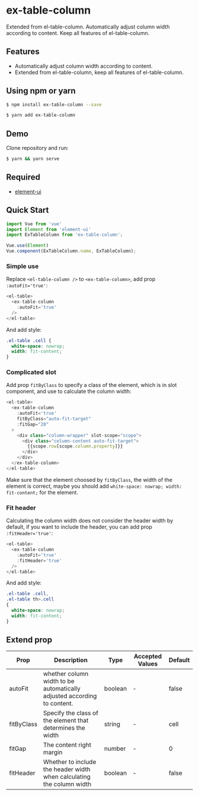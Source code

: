 # ex-table-column
Extended from el-table-column. Automatically adjust column width according to content. Keep all features of el-table-column.

## Features
- Automatically adjust column width according to content.
- Extended from el-table-column, keep all features of el-table-column.

## Using npm or yarn
```bash
$ npm install ex-table-column --save
```

```bash
$ yarn add ex-table-column
```
## Demo
Clone repository and run:
```bash
$ yarn && yarn serve
```
## Required
- [element-ui](https://github.com/ElemeFE/element)
## Quick Start
``` javascript
import Vue from 'vue'
import Element from 'element-ui'
import ExTableColumn from 'ex-table-column';

Vue.use(Element)
Vue.component(ExTableColumn.name, ExTableColumn);
```
### Simple use
Replace `<el-table-column />` to `<ex-table-column>`, add prop `:autoFit='true'`:
``` javascript
<el-table>
  <ex-table-column
    :autoFit='true'
  />
</el-table>
```
And add style:
``` css
.el-table .cell {
  white-space: nowrap;
  width: fit-content;
}
```
### Complicated slot
Add prop `fitByClass` to specify a class of the element, which is in slot component, and use to calculate the column width:
``` javascript
<el-table>
  <ex-table-column
    :autoFit='true'
    fitByClass="auto-fit-target"
    :fitGap="20"
  >
    <div class="column-wrapper" slot-scope="scope">
      <div class="column-content auto-fit-target">
        {{scope.row[scope.column.property]}}
      </div>
    </div>
  </ex-table-column>
</el-table>
```
Make sure that the element choosed by `fitByClass`, the width of the element is correct, maybe you should add `white-space: nowrap;
  width: fit-content;` for the element.

### Fit header
Calculating the column width does not consider the header width by default, if you want to include the header, you can add prop `:fitHeader='true'`:
``` javascript
<el-table>
  <ex-table-column
    :autoFit='true'
    :fitHeader='true'
  />
</el-table>
```
And add style:
``` css
.el-table .cell,
.el-table th>.cell
{
  white-space: nowrap;
  width: fit-content;
}
```
## Extend prop

| Prop | Description | Type | Accepted Values | Default | 
| --- | --- | --- | --- | --- |
| autoFit | whether column width to be automatically adjusted according to content. | boolean | - | false
| fitByClass | Specify the class of the element that determines the width | string | - | cell
| fitGap | The content right margin | number | - | 0
| fitHeader | Whether to include the header width when calculating the column width | boolean | - | false